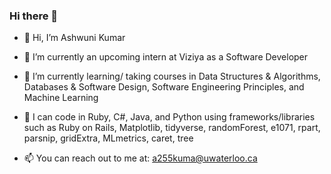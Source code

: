 ### Hi there 👋

- 👋 Hi, I’m Ashwuni Kumar
- 🔭 I’m currently an upcoming intern at Viziya as a Software Developer
- 🌱 I’m currently learning/ taking courses in Data Structures & Algorithms, Databases & Software Design, Software Engineering Principles, and Machine Learning
- 🌱 I can code in Ruby, C#, Java, and Python using frameworks/libraries such as Ruby on Rails, Matplotlib, tidyverse, randomForest, e1071, rpart, parsnip, gridExtra, MLmetrics, caret, tree

- 📫 You can reach out to me at: a255kuma@uwaterloo.ca
